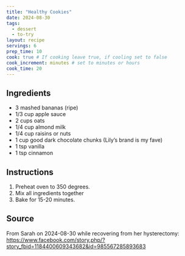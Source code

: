 ```yaml
---
title: "Healthy Cookies"
date: 2024-08-30
tags: 
  - dessert
  - to-try
layout: recipe
servings: 6
prep_time: 10
cook: true # If cooking leave true, if cooling set to false
cook_increment: minutes # set to minutes or hours
cook_time: 20
---
```


## Ingredients

- 3 mashed bananas (ripe)
- 1/3 cup apple sauce
- 2 cups oats
- 1/4 cup almond milk
- 1/4 cup raisins or nuts
- 1 cup good dark chocolate chunks (Lily’s brand is my fave)
- 1 tsp vanilla
- 1 tsp cinnamon

## Instructions

1. Preheat oven to 350 degrees.
2. Mix all ingredients together
3. Bake for 15-20 minutes.

## Source

From Sarah on 2024-08-30 while recovering from her hysterectomy: <https://www.facebook.com/story.php/?story_fbid=1184400609343682&id=985567285893683>